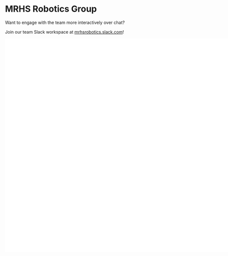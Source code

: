 # MRHS Robotics Group

Want to engage with the team more interactively over chat?  

Join our team Slack workspace at
[mrhsrobotics.slack.com](https://www.google.com/url?q=https%3A%2F%2Fjoin.slack.com%2Ft%2Fmrhsrobotics%2Fshared_invite%2FenQtNDI0NTc0NjIyMzc1LWUxM2IwMzUwMTlmOWM5MGVlNDNmMmNmMzY3MTllNjU5Yzk4ZTAyOTlmMDUyMTdmMjY4NWJhZWIxZWQxY2MwYTc&sa=D&sntz=1&usg=AFQjCNE-Pjwnrtt6MX15zYOuIQDRezCQ3Q)!

<iframe id="forum_embed"
  allowtransparency="true"
  style="background: #FFFFFF;"
  src="javascript:void(0)"
  scrolling="no"
  frameborder="0"
  width="900"
  height="700">
</iframe>
<script type="text/javascript">
  document.getElementById('forum_embed').src =
     'https://groups.google.com/forum/embed/?place=forum/mrhs-robotics-team'
     + '&showsearch=true&showpopout=true&showtabs=false'
     + '&parenturl=' + encodeURIComponent(window.location.href);
</script> 
